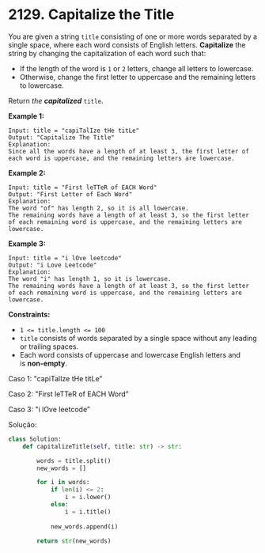 # 2129. Capitalize the Title

You are given a string `title` consisting of one or more words separated by a single space, where each word consists of English letters. **Capitalize** the string by changing the capitalization of each word such that:

- If the length of the word is `1` or `2` letters, change all letters to lowercase.
- Otherwise, change the first letter to uppercase and the remaining letters to lowercase.

Return *the **capitalized*** `title`.

**Example 1:**

```
Input: title = "capiTalIze tHe titLe"
Output: "Capitalize The Title"
Explanation:
Since all the words have a length of at least 3, the first letter of each word is uppercase, and the remaining letters are lowercase.

```

**Example 2:**

```
Input: title = "First leTTeR of EACH Word"
Output: "First Letter of Each Word"
Explanation:
The word "of" has length 2, so it is all lowercase.
The remaining words have a length of at least 3, so the first letter of each remaining word is uppercase, and the remaining letters are lowercase.

```

**Example 3:**

```
Input: title = "i lOve leetcode"
Output: "i Love Leetcode"
Explanation:
The word "i" has length 1, so it is lowercase.
The remaining words have a length of at least 3, so the first letter of each remaining word is uppercase, and the remaining letters are lowercase.

```

**Constraints:**

- `1 <= title.length <= 100`
- `title` consists of words separated by a single space without any leading or trailing spaces.
- Each word consists of uppercase and lowercase English letters and is **non-empty**.

Caso 1: "capiTalIze tHe titLe”

Caso 2: "First leTTeR of EACH Word”

Caso 3: "i lOve leetcode”

Solução:

```python
class Solution:
    def capitalizeTitle(self, title: str) -> str:

        words = title.split()
        new_words = []

        for i in words:
            if len(i) <= 2:
                i = i.lower()
            else:
                i = i.title()
            
            new_words.append(i)

        return str(new_words)
```
